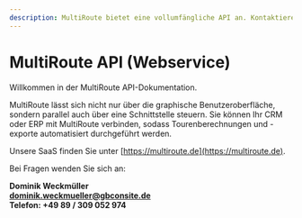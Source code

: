```yaml
---
description: MultiRoute bietet eine vollumfängliche API an. Kontaktieren Sie uns gerne!
---
```


# MultiRoute API (Webservice)

Willkommen in der MultiRoute API-Dokumentation. 

MultiRoute lässt sich nicht nur über die graphische Benutzeroberfläche, sondern parallel auch über eine Schnittstelle steuern. Sie können Ihr CRM oder ERP mit MultiRoute  verbinden, sodass Tourenberechnungen und -exporte automatisiert durchgeführt werden.

Unsere SaaS finden Sie unter [https://multiroute.de](https://multiroute.de).

Bei Fragen wenden Sie sich an:

**Dominik Weckmüller<br>
[dominik.weckmueller@gbconsite.de](mailto:dominik.weckmueller@gbconsite.de)<br>
Telefon: +49 89 / 309 052 974**
